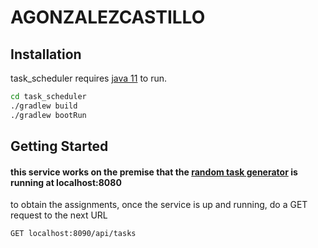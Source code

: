# AGONZALEZCASTILLO

## Installation

task_scheduler requires [java 11](https://www.oracle.com/java/technologies/javase-jdk11-downloads.html) to run.

```sh
cd task_scheduler
./gradlew build
./gradlew bootRun 
```
## Getting Started
#### this service works on the premise that the [random task generator](https://github.com/bi-lriveros/schedulator) is running at localhost:8080

to obtain the assignments, once the service is up and running, do a GET request to the next URL
```sh
GET localhost:8090/api/tasks
```
